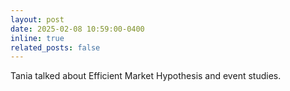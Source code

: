 ```yaml
---
layout: post
date: 2025-02-08 10:59:00-0400
inline: true
related_posts: false
---
```

Tania talked about Efficient Market Hypothesis and event studies.

